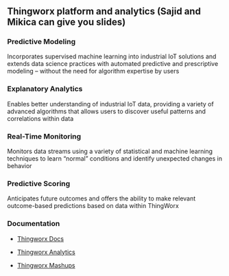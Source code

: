 # 
## Thingworx platform and analytics   (Sajid and Mikica can give you slides)

### Predictive Modeling
Incorporates supervised machine learning into industrial IoT solutions and extends data science practices with automated predictive and prescriptive modeling – without the need for algorithm expertise by users
### Explanatory Analytics
 Enables better understanding of industrial IoT data, providing a variety of advanced algorithms that allows users to discover useful patterns and correlations within data
 ### Real-Time Monitoring
 Monitors data streams using a variety of statistical and machine learning techniques to learn “normal” conditions and identify unexpected changes in behavior
 ### Predictive Scoring
 Anticipates future outcomes and offers the ability to make relevant outcome-based predictions based on data within ThingWorx

### Documentation 
- [Thingworx Docs]("https://www.ptc.com/en/support/help/thingworx_doc_resources#twx-platform")


- [Thingworx Analytics]("https://www.ptc.com/en/resources/iiot/product-brief/thingworx-analytics")
- [Thingworx Mashups]("https://www.ptc.com/en/resources/iiot/product-brief/thingworx-platform")